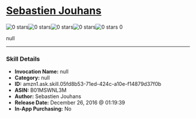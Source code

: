 # [Sebastien Jouhans](http://alexa.amazon.com/#skills/amzn1.ask.skill.05fd8b53-71ed-424c-a10e-f14879d37f0b)
![0 stars](../../images/ic_star_border_black_18dp_1x.png)![0 stars](../../images/ic_star_border_black_18dp_1x.png)![0 stars](../../images/ic_star_border_black_18dp_1x.png)![0 stars](../../images/ic_star_border_black_18dp_1x.png)![0 stars](../../images/ic_star_border_black_18dp_1x.png) 0

null

***

### Skill Details

* **Invocation Name:** null
* **Category:** null
* **ID:** amzn1.ask.skill.05fd8b53-71ed-424c-a10e-f14879d37f0b
* **ASIN:** B01MSWNL3M
* **Author:** Sebastien Jouhans
* **Release Date:** December 26, 2016 @ 01:19:39
* **In-App Purchasing:** No
